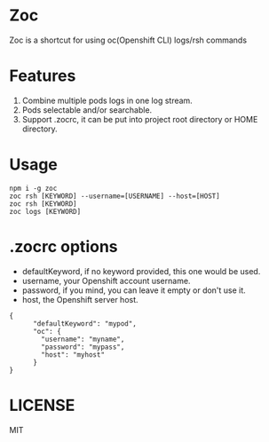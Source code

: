 # Zoc

Zoc is a shortcut for using oc(Openshift CLI) logs/rsh commands

# Features

1. Combine multiple pods logs in one log stream.
2. Pods selectable and/or searchable.
3. Support .zocrc, it can be put into project root directory or HOME directory.

# Usage

```
npm i -g zoc
zoc rsh [KEYWORD] --username=[USERNAME] --host=[HOST]
zoc rsh [KEYWORD]
zoc logs [KEYWORD]
```

# .zocrc options

* defaultKeyword, if no keyword provided, this one would be used.
* username, your Openshift account username.
* password, if you mind, you can leave it empty or don't use it.
* host, the Openshift server host.

```
{
      "defaultKeyword": "mypod",
      "oc": {
        "username": "myname",
        "password": "mypass",
        "host": "myhost"
      }
}
```

# LICENSE

MIT
